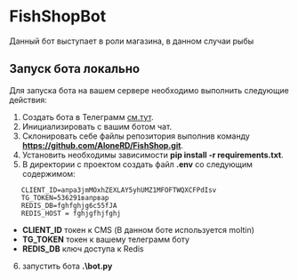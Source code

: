 # FishShopBot

Данный бот выступает в роли магазина, в данном случаи рыбы
## Запуск бота локально
Для запуска бота на вашем сервере необходимо выполнить следующие действия:

1. Cоздать бота в Телеграмм  [см.тут](https://core.telegram.org/bots).
2. Инициализировать с вашим ботом чат.
3. Склонировать себе файлы репозитория выполнив команду **https://github.com/AloneRD/FishShop.git**.
4. Установить необходимы зависимости **pip install -r requirements.txt**.
5. В директории с проектом создать файл **.env** со следующим содержимом:
 ```
    CLIENT_ID=апра3jmMOxhZEXLAY5yhUMZ1MFOFTWQXCFPdIsv
    TG_TOKEN=536291вапрвар
    REDIS_DB=fghfghjg6c55fJA
    REDIS_HOST = fghjgfhjfghj
 ```
   - **CLIENT_ID** токен к CMS (В данном боте используется moltin)
   - **TG_TOKEN** токен к вашему телеграмм боту
   - **REDIS_DB** ключ доступа к Redis
6. запустить бота **.\bot.py**
